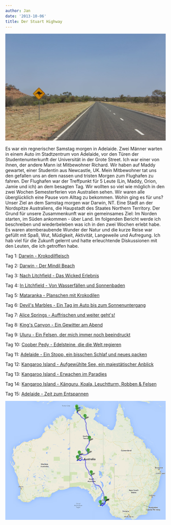 ```yaml
---
author: Jan
date: '2013-10-06'
title: Der Stuart Highway
---
```

![Header image](images/road.jpg)

Es war ein regnerischer Samstag morgen in Adelaide. Zwei Männer warten in einem
Auto im Stadtzentrum von Adelaide, vor den Türen der Studentenunterkunft der
Universität in der Grote Street. Ich war einer von ihnen, der andere Mann ist
Mitbewohner Richard. Wir haben auf Maddy gewartet, einer Studentin aus
Newcastle, UK. Mein Mitbewohner tat uns den gefallen uns an dem nassen und
tristen Morgen zum Flughafen zu fahren. Der Flughafen war der Treffpunkt für 5
Leute (Lin, Maddy, Orion, Jamie und ich) an dem besagten Tag. Wir wollten so
viel wie möglich in den zwei Wochen Semesterferien von Australien sehen. Wir
waren alle überglücklich eine Pause vom Alltag zu bekommen. Wohin ging es für
uns? Unser Ziel an dem Samstag morgen war Darwin, NT. Eine Stadt an der
Nordspitze Australiens, die Haupstadt des Staates Northern Territory. Der Grund
für unsere Zusammenkunft war ein gemeinsames Ziel: Im Norden starten, im Süden
ankommen - über Land. Im folgenden Bericht werde ich beschreiben und
wiederbeleben was ich in den zwei Wochen erlebt habe. Es waren atemberaubende
Wunder der Natur und die kurze Reise war gefüllt mit Spaß, Wut, Müdigkeit,
Aktivität, Langeweile und Aufregung. Ich hab viel für die Zukunft gelernt und
hatte erleuchtende Diskussionen mit den Leuten, die ich getroffen habe.

Tag 1: [Darwin - Krokodilfleisch](/pages/stuart_highway/day_01/)

Tag 2: [Darwin - Der Mindil Beach](/pages/stuart_highway/day_02)

Tag 3: [Nach Litchfield - Das Wicked Erlebnis](/pages/stuart_highway/day_03)

Tag 4: [In Litchfield - Von Wasserfällen und Sonnenbaden](/pages/stuart_highway/day_04)

Tag 5: [Mataranka - Planschen mit Krokodilen](/pages/stuart_highway/day_05)

Tag 6: [Devil's Marbles - Ein Tag im Auto bis zum Sonnenuntergang](/pages/stuart_highway/day_06)

Tag 7: [Alice Springs - Auffrischen und weiter geht's!](/pages/stuart_highway/day_07)

Tag 8: [King's Canyon - Ein Gewitter am Abend](/pages/stuart_highway/day_08)

Tag 9: [Uluru - Ein Felsen, der mich immer noch beeindruckt](/pages/stuart_highway/day_09)

Tag 10: [Coober Pedy - Edelsteine, die die Welt regieren](/pages/stuart_highway/day_10)

Tag 11: [Adelaide - Ein Stopp, ein bisschen Schlaf und neues packen](/pages/stuart_highway/day_11)

Tag 12: [Kangaroo Island - Aufgewühlte See, ein majestätischer Anblick](/pages/stuart_highway/day_12)

Tag 13: [Kangaroo Island - Erwachen im Paradies](/pages/stuart_highway/day_13)

Tag 14: [Kangaroo Island - Känguru, Koala, Leuchtturm, Robben & Felsen](/pages/stuart_highway/day_14)

Tag 15: [Adelaide - Zeit zum Entspannen](/pages/stuart_highway/day_15)

![Karte vom Roadtrip](images/map.png)
